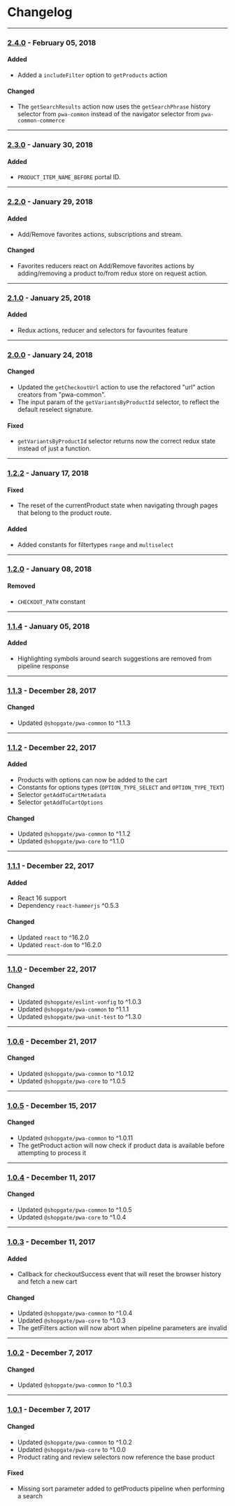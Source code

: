 
# Changelog
---
### [2.4.0](https://github.com/shopgate/pwa-common-commerce/compare/v2.3.0...v2.4.0) - February 05, 2018
#### Added
- Added a `includeFilter` option to `getProducts` action

#### Changed
- The `getSearchResults` action now uses the `getSearchPhrase` history selector from `pwa-common` instead of the navigator selector from `pwa-common-commerce`

---
### [2.3.0](https://github.com/shopgate/pwa-common-commerce/compare/v2.2.0...v2.3.0) - January 30, 2018
#### Added
- `PRODUCT_ITEM_NAME_BEFORE` portal ID.

---
### [2.2.0](https://github.com/shopgate/pwa-common-commerce/compare/v2.1.0...v2.2.0) - January 29, 2018
#### Added
- Add/Remove favorites actions, subscriptions and stream.
#### Changed
- Favorites reducers react on Add/Remove favorites actions by adding/removing a product to/from redux store on request action.
---

### [2.1.0](https://github.com/shopgate/pwa-common-commerce/compare/v2.0.0...v2.1.0) - January 25, 2018
#### Added
- Redux actions, reducer and selectors for favourites feature

---

### [2.0.0](https://github.com/shopgate/pwa-common-commerce/compare/v1.2.2...v2.0.0) - January 24, 2018
#### Changed
- Updated the `getCheckoutUrl` action to use the refactored "url" action creators from "pwa-common".
- The input param of the `getVariantsByProductId` selector, to reflect the default reselect signature.

#### Fixed
- `getVariantsByProductId` selector returns now the correct redux state instead of just a function.

---

### [1.2.2](https://github.com/shopgate/pwa-common-commerce/compare/v1.2.1...v1.2.2) - January 17, 2018
#### Fixed
- The reset of the currentProduct state when navigating through pages that belong to the product route.

#### Added
- Added constants for filtertypes `range` and `multiselect`


---

### [1.2.0](https://github.com/shopgate/pwa-common-commerce/compare/v1.1.4...v1.2.0) - January 08, 2018

#### Removed
- `CHECKOUT_PATH` constant

---

### [1.1.4](https://github.com/shopgate/pwa-common-commerce/compare/v1.1.3...v1.1.4) - January 05, 2018

#### Added
- Highlighting symbols around search suggestions are removed from pipeline response

---

### [1.1.3](https://github.com/shopgate/pwa-common-commerce/compare/v1.1.2...v1.1.3) - December 28, 2017

#### Changed
- Updated `@shopgate/pwa-common` to ^1.1.3

---

### [1.1.2](https://github.com/shopgate/pwa-common-commerce/compare/v1.1.1...v1.1.2) - December 22, 2017

#### Added
- Products with options can now be added to the cart
- Constants for options types (`OPTION_TYPE_SELECT` and `OPTION_TYPE_TEXT`)
- Selector `getAddToCartMetadata`
- Selector `getAddToCartOptions `

#### Changed
- Updated `@shopgate/pwa-common` to ^1.1.2
- Updated `@shopgate/pwa-core` to ^1.1.0

---

### [1.1.1](https://github.com/shopgate/pwa-common-commerce/compare/v1.1.0...v1.1.1) - December 22, 2017

#### Added
- React 16 support
- Dependency `react-hammerjs` ^0.5.3

#### Changed
- Updated `react` to ^16.2.0
- Updated `react-dom` to ^16.2.0

---

### [1.1.0](https://github.com/shopgate/pwa-common-commerce/compare/v1.0.6...v1.1.0) - December 22, 2017

#### Changed
- Updated `@shopgate/eslint-vonfig` to ^1.0.3
- Updated `@shopgate/pwa-common` to ^1.1.1
- Updated `@shopgate/pwa-unit-test` to ^1.3.0

---

### [1.0.6](https://github.com/shopgate/pwa-common-commerce/compare/v1.0.5...v1.0.6) - December 21, 2017

#### Changed
- Updated `@shopgate/pwa-common` to ^1.0.12
- Updated `@shopgate/pwa-core` to ^1.0.5

---

### [1.0.5](https://github.com/shopgate/pwa-common-commerce/compare/v1.0.4...v1.0.5) - December 15, 2017

#### Changed
- Updated `@shopgate/pwa-common` to ^1.0.11
- The getProduct action will now check if product data is available before attempting to process it

---

### [1.0.4](https://github.com/shopgate/pwa-common-commerce/compare/v1.0.3...v1.0.4) - December 11, 2017

#### Changed
- Updated `@shopgate/pwa-common` to ^1.0.5
- Updated `@shopgate/pwa-core` to ^1.0.4

---

### [1.0.3](https://github.com/shopgate/pwa-common-commerce/compare/v1.0.2...v1.0.3) - December 11, 2017

#### Added
- Callback for checkoutSuccess event that will reset the browser history and fetch a new cart

#### Changed
- Updated `@shopgate/pwa-common` to ^1.0.4
- Updated `@shopgate/pwa-core` to ^1.0.3
- The getFilters action will now abort when pipeline parameters are invalid

---

### [1.0.2](https://github.com/shopgate/pwa-common-commerce/compare/v1.0.1...v1.0.2) - December 7, 2017

#### Changed
- Updated `@shopgate/pwa-common` to ^1.0.3

---

### [1.0.1](https://github.com/shopgate/pwa-common-commerce/compare/v1.0.0...v1.0.1) - December 7, 2017

#### Changed
- Updated `@shopgate/pwa-common` to ^1.0.2
- Updated `@shopgate/pwa-core` to ^1.0.0
- Product rating and review selectors now reference the base product

#### Fixed
- Missing sort parameter added to getProducts pipeline when performing a search
